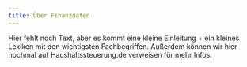 ```yaml
---
title: Über Finanzdaten
---
```


Hier fehlt noch Text, aber es kommt eine kleine Einleitung + ein kleines Lexikon mit den wichtigsten Fachbegriffen. Außerdem können wir hier nochmal auf Haushaltssteuerung.de verweisen für mehr Infos. 
